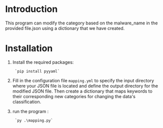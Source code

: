 # Introduction
This program can modify the category based on the malware_name in the provided file.json using a dictionary that we have created.

# Installation
1. Install the required packages:

        `pip install pyyaml`

2. Fill in the configuration file `mapping.yml` to specify the input directory where your JSON file is located and define the output directory for the modified JSON file. Then create a dictionary that maps keywords to their corresponding new categories for changing the data's classification.
3. run the program :

        `py .\mapping.py`
